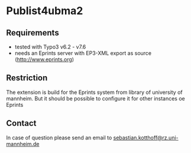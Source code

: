 # Publist4ubma2

## Requirements
- tested with Typo3 v6.2 - v7.6
- needs an Eprints server with EP3-XML export as source (http://www.eprints.org)

## Restriction
The extension is build for the Eprints system from library of university of mannheim.
But it should be possible to configure it for other instances oe Eprints

## Contact
In case of question please send an email to sebastian.kotthoff@rz.uni-mannheim.de